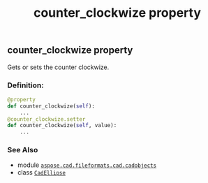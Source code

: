 ﻿---
title: counter_clockwize property
second_title: Aspose.CAD for Python via .NET API References
description: 
type: docs
weight: 200
url: /python-net/aspose.cad.fileformats.cad.cadobjects/cadellipse/counter_clockwize/
is_root: false
---

## counter_clockwize property


Gets or sets the counter clockwize.
### Definition:
```python
@property
def counter_clockwize(self):
    ...
@counter_clockwize.setter
def counter_clockwize(self, value):
    ...
```

### See Also
* module [`aspose.cad.fileformats.cad.cadobjects`](../../)
* class [`CadEllipse`](/cad/python-net/aspose.cad.fileformats.cad.cadobjects/cadellipse)
